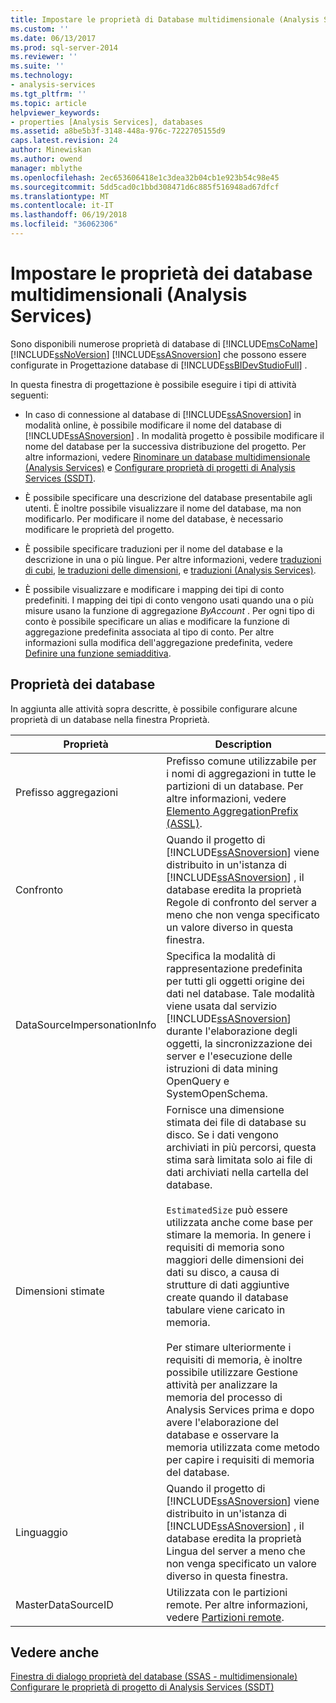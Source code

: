 ```yaml
---
title: Impostare le proprietà di Database multidimensionale (Analysis Services) | Documenti Microsoft
ms.custom: ''
ms.date: 06/13/2017
ms.prod: sql-server-2014
ms.reviewer: ''
ms.suite: ''
ms.technology:
- analysis-services
ms.tgt_pltfrm: ''
ms.topic: article
helpviewer_keywords:
- properties [Analysis Services], databases
ms.assetid: a8be5b3f-3148-448a-976c-7222705155d9
caps.latest.revision: 24
author: Minewiskan
ms.author: owend
manager: mblythe
ms.openlocfilehash: 2ec653606418e1c3dea32b04cb1e923b54c98e45
ms.sourcegitcommit: 5dd5cad0c1bbd308471d6c885f516948ad67dfcf
ms.translationtype: MT
ms.contentlocale: it-IT
ms.lasthandoff: 06/19/2018
ms.locfileid: "36062306"
---
```

# <a name="set-multidimensional-database-properties-analysis-services"></a>Impostare le proprietà dei database multidimensionali (Analysis Services)
  Sono disponibili numerose proprietà di database di [!INCLUDE[msCoName](../../includes/msconame-md.md)] [!INCLUDE[ssNoVersion](../../includes/ssnoversion-md.md)] [!INCLUDE[ssASnoversion](../../includes/ssasnoversion-md.md)] che possono essere configurate in Progettazione database di [!INCLUDE[ssBIDevStudioFull](../../includes/ssbidevstudiofull-md.md)] .  
  
 In questa finestra di progettazione è possibile eseguire i tipi di attività seguenti:  
  
-   In caso di connessione al database di [!INCLUDE[ssASnoversion](../../includes/ssasnoversion-md.md)] in modalità online, è possibile modificare il nome del database di [!INCLUDE[ssASnoversion](../../includes/ssasnoversion-md.md)] . In modalità progetto è possibile modificare il nome del database per la successiva distribuzione del progetto. Per altre informazioni, vedere [Rinominare un database multidimensionale &#40;Analysis Services&#41;](rename-a-multidimensional-database-analysis-services.md) e [Configurare proprietà di progetti di Analysis Services &#40;SSDT&#41;](configure-analysis-services-project-properties-ssdt.md).  
  
-   È possibile specificare una descrizione del database presentabile agli utenti. È inoltre possibile visualizzare il nome del database, ma non modificarlo. Per modificare il nome del database, è necessario modificare le proprietà del progetto.  
  
-   È possibile specificare traduzioni per il nome del database e la descrizione in una o più lingue. Per altre informazioni, vedere [traduzioni di cubi](../multidimensional-models-olap-logical-cube-objects/cube-translations.md), [le traduzioni delle dimensioni](../multidimensional-models-olap-logical-dimension-objects/dimension-translations.md), e [traduzioni &#40;Analysis Services&#41;](../translations-analysis-services.md).  
  
-   È possibile visualizzare e modificare i mapping dei tipi di conto predefiniti. I mapping dei tipi di conto vengono usati quando una o più misure usano la funzione di aggregazione *ByAccount* . Per ogni tipo di conto è possibile specificare un alias e modificare la funzione di aggregazione predefinita associata al tipo di conto. Per altre informazioni sulla modifica dell'aggregazione predefinita, vedere [Definire una funzione semiadditiva](define-semiadditive-behavior.md).  
  
## <a name="database-properties"></a>Proprietà dei database  
 In aggiunta alle attività sopra descritte, è possibile configurare alcune proprietà di un database nella finestra Proprietà.  
  
|Proprietà|Description|  
|--------------|-----------------|  
|Prefisso aggregazioni|Prefisso comune utilizzabile per i nomi di aggregazioni in tutte le partizioni di un database. Per altre informazioni, vedere [Elemento AggregationPrefix &#40;ASSL&#41;](../scripting/properties/aggregationprefix-element-assl.md).|  
|Confronto|Quando il progetto di [!INCLUDE[ssASnoversion](../../includes/ssasnoversion-md.md)] viene distribuito in un'istanza di [!INCLUDE[ssASnoversion](../../includes/ssasnoversion-md.md)] , il database eredita la proprietà Regole di confronto del server a meno che non venga specificato un valore diverso in questa finestra.|  
|DataSourceImpersonationInfo|Specifica la modalità di rappresentazione predefinita per tutti gli oggetti origine dei dati nel database. Tale modalità viene usata dal servizio [!INCLUDE[ssASnoversion](../../includes/ssasnoversion-md.md)] durante l'elaborazione degli oggetti, la sincronizzazione dei server e l'esecuzione delle istruzioni di data mining OpenQuery e SystemOpenSchema.|  
|Dimensioni stimate|Fornisce una dimensione stimata dei file di database su disco. Se i dati vengono archiviati in più percorsi, questa stima sarà limitata solo ai file di dati archiviati nella cartella del database.<br /><br /> `EstimatedSize` può essere utilizzata anche come base per stimare la memoria. In genere i requisiti di memoria sono maggiori delle dimensioni dei dati su disco, a causa di strutture di dati aggiuntive create quando il database tabulare viene caricato in memoria.<br /><br /> Per stimare ulteriormente i requisiti di memoria, è inoltre possibile utilizzare Gestione attività per analizzare la memoria del processo di Analysis Services prima e dopo avere l'elaborazione del database e osservare la memoria utilizzata come metodo per capire i requisiti di memoria del database.|  
|Linguaggio|Quando il progetto di [!INCLUDE[ssASnoversion](../../includes/ssasnoversion-md.md)] viene distribuito in un'istanza di [!INCLUDE[ssASnoversion](../../includes/ssasnoversion-md.md)] , il database eredita la proprietà Lingua del server a meno che non venga specificato un valore diverso in questa finestra.|  
|MasterDataSourceID|Utilizzata con le partizioni remote. Per altre informazioni, vedere [Partizioni remote](../multidimensional-models-olap-logical-cube-objects/partitions-remote-partitions.md).|  
  
## <a name="see-also"></a>Vedere anche  
 [Finestra di dialogo proprietà del database &#40;SSAS - multidimensionale&#41;](../database-properties-dialog-box-ssas-multidimensional.md)   
 [Configurare le proprietà di progetto di Analysis Services &#40;SSDT&#41;](configure-analysis-services-project-properties-ssdt.md)  
  
  